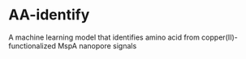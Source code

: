 # AA-identify
A machine learning model that identifies amino acid from copper(II)-functionalized MspA nanopore signals
